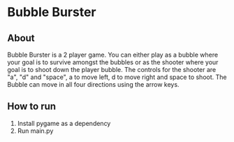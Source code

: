 # Bubble Burster

## About
Bubble Burster is a 2 player game. You can either play as a bubble where your goal is to survive amongst the bubbles or as the shooter where your goal is to shoot down the player bubble.
The controls for the shooter are "a", "d" and "space", a to move left, d to move right and space to shoot. The Bubble can move in all four directions using the arrow keys.

## How to run
1. Install pygame as a dependency
2. Run main.py 
